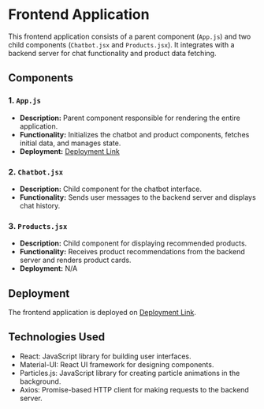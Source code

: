 # Frontend Application

This frontend application consists of a parent component (`App.js`) and two child components (`Chatbot.jsx` and `Products.jsx`). It integrates with a backend server for chat functionality and product data fetching.

## Components

### 1. `App.js`

- **Description:** Parent component responsible for rendering the entire application.
- **Functionality:** Initializes the chatbot and product components, fetches initial data, and manages state.
- **Deployment:** [Deployment Link]([https://your-deployment-link.com](https://stately-concha-19ec10.netlify.app))

### 2. `Chatbot.jsx`

- **Description:** Child component for the chatbot interface.
- **Functionality:** Sends user messages to the backend server and displays chat history.
 

### 3. `Products.jsx`

- **Description:** Child component for displaying recommended products.
- **Functionality:** Receives product recommendations from the backend server and renders product cards.
- **Deployment:** N/A

 
## Deployment

The frontend application is deployed on [Deployment Link]([https://your-deployment-link.com](https://stately-concha-19ec10.netlify.app)).

## Technologies Used

- React: JavaScript library for building user interfaces.
- Material-UI: React UI framework for designing components.
- Particles.js: JavaScript library for creating particle animations in the background.
- Axios: Promise-based HTTP client for making requests to the backend server.
